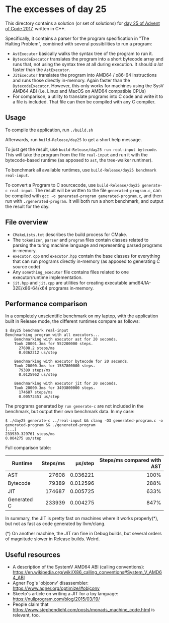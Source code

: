 # The excesses of day 25

This directory contains a solution (or set of solutions) for [day 25 of Advent of Code 2017](https://adventofcode.com/2017/day/25), written in C++.

Specifically, it contains a parser for the program specification in "The Halting Problem", combined with several possibilities to run a program:

* `AstExecutor` basically walks the syntax tree of the program to run it.
* `BytecodeExecutor` translates the program into a short bytecode array and runs that, not using the syntax tree at all during execution. It should _a lot_ faster than the `AstExecutor`.
* `JitExecutor` translates the program into AMD64 / x86-64 instructions and runs those directly in-memory. Again faster than the `BytecodeExecutor`. However, this only works for machines using the SysV AMD64 ABI (i.e. Linux and MacOS on AMD64 compatible CPUs)
* For comparison, a utility to translate programs into C code and write it to a file is included. That file can then be compiled with any C compiler.

## Usage

To compile the application, run `./build.sh`

Afterwards, run `build-Release/day25` to get a short help message.

To just get the result, use `build-Release/day25 run real-input bytecode`. This will take the program from the file `real-input` and run it with the bytecode-based runtime (as apposed to `ast`, the tree-walker runtimer).

To benchmark all available runtimes, use `build-Release/day25 benchmark real-input`.

To convert a Program to C sourcecode, use `build-Release/day25 generate-c real-input`. The result will be written to the file `generated-program.c`, can be compiled with `gcc -o generated-program generated-program.c`, and then run with `./generated-program`. It will both run a short benchmark, and output the result for the day.

## File overview

* `CMakeLists.txt` describes the build process for CMake.  
* The `tokenizer`, `parser` and `program` files contain classes related to parsing the turing machine language and representing parsed programs in-memory.
* `executor.cpp` and `executor.hpp` contain the base classes for everything that can run programs directly in-memory (as apposed to generating C source code)
* Any `something_executor` file contains files related to one executor/runtime implementation.
* `jit.hpp` and `jit.cpp` are utilities for creating executable amd64/IA-32E/x86-64/x64 programs in-memory.

## Performance comparison

In a completely unscientific benchmark on my laptop, with the application built in Release mode, the different runtimes compare as follows:
```
$ day25 benchmark real-input
Benchmarking program with all executors...
    Benchmarking with executor ast for 20 seconds.
    Took 20001.3ms for 552200000 steps.
      27608.2 steps/ms
      0.0362212 us/step

    Benchmarking with executor bytecode for 20 seconds.
    Took 20000.3ms for 1587800000 steps.
      79389 steps/ms
      0.0125962 us/step

    Benchmarking with executor jit for 20 seconds.
    Took 20000.3ms for 3493800000 steps.
      174687 steps/ms
      0.00572451 us/step
```

The programs generated by `run generate-c` are not included in the benchmark, but output their own benchmark data. In my case:
```
$ ./day25 generate-c ../real-input && clang -O3 generated-program.c -o generated-program && ./generated-program        
[...]
233939.329761 steps/ms
0.004275 us/step
```

Full comparison table:

|Runtime     |Steps/ms |µs/step  | Steps/ms compared with AST |
|------------|--------:|--------:|---------------------------:|
|AST         |    27608|0.036221 | 100% |
|Bytecode    |    79389|0.012596 | 288% |
|JIT         |   174687|0.005725 | 633% |
|Generated C |   233939|0.004275 | 847% |

In summary, the JIT is pretty fast on machines where it works properly(*), but not as fast as code generated by llvm/clang. 

(*) On another machine, the JIT ran fine in Debug builds, but several orders of magnitude slower in Release builds. Weird.

## Useful resources

* A description of the SystemV AMD64 ABI (calling conventions): https://en.wikipedia.org/wiki/X86_calling_conventions#System_V_AMD64_ABI
* Agner Fog's 'objconv' disassembler: https://www.agner.org/optimize/#objconv
* Skeeto's article on writing a JIT for a toy language: https://nullprogram.com/blog/2015/03/19/
* People claim that https://www.stephendiehl.com/posts/monads_machine_code.html is relevant, too.